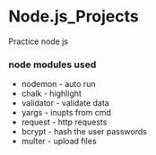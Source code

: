 # Node.js_Projects
Practice node js

### node modules used

- nodemon - auto run
- chalk - highlight
- validator - validate data
- yargs - inupts from cmd
- request - http requests
- bcrypt - hash the user passwords
- multer - upload files
